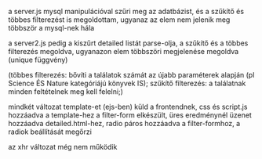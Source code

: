 a server.js mysql manipulációval szűri meg az adatbázist, és a szűkítő és többes filterezést is megoldottam, ugyanaz az elem nem jelenik meg többször a mysql-nek hála

a server2.js pedig a kiszűrt detailed listát parse-olja, a szűkítő és a többes filterezés megoldva, ugyanazon elem többszöri megjelenése megoldva (unique függvény)

(többes filterezés:  bővíti a találatok számát az újabb paraméterek alapján 
											(pl Science ÉS Nature kategóriájú könyvek IS);
szűkítő filterezés: a találatnak minden feltételnek meg kell felelni;)

mindkét változat template-et (ejs-ben) küld a frontendnek, css és script.js hozzáadva a template-hez
a filter-form elkészült, üres eredménynél üzenet hozzáadva detailed.html-hez, 
radio páros hozzáadva a filter-formhoz, a radiok beállítását megőrzi

az xhr változat még nem működik
